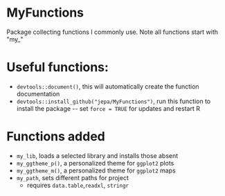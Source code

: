 # MyFunctions
Package collecting functions I commonly use. Note all functions start with "my_"

# Useful functions:

- `devtools::document()`, this will automatically create the function documentation
- `devtools::install_github("jepa/MyFunctions")`, run this function to install the package
  -- set `force = TRUE` for updates and restart R

# Functions added
- `my_lib`, loads a selected library and installs those absent
- `my_ggtheme_p()`, a personalized theme for `ggplot2` plots
- `my_ggtheme_m()`, a personalized theme for `ggplot2` maps
- `my_path`, sets different paths for project
  - requires `data.table`,`readxl`, `stringr`

